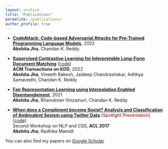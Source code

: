 ```yaml
---
layout: archive
title: "Publications"
permalink: /publications/
author_profile: true
---
```


- **[CodeAttack: Code-based Adversarial Attacks for Pre-Trained Programming Language Models](https://arxiv.org/pdf/2206.00052.pdf)**, 2022 <br/>
**Akshita Jha**, Chandan K. Reddy

- **[Supervised Contrastive Learning for Interpretable Long-Form Document Matching](https://arxiv.org/pdf/2108.09190.pdf)** [[code]](https://github.com/InterDigitalInc/CoLDE) <br/>
**ACM Transactions on KDD**, 2022 <br/>
**Akshita Jha**, Vineeth Rakesh, Jaideep Chandrashekar, Adithya Samavedhi, Chandan K. Reddy

- **[Fair Representation Learning using Interpolation Enabled Disentanglement](https://arxiv.org/pdf/2108.00295.pdf)**, 2021 <br/>
**Akshita Jha**, Bhanukiran Vinzamuri, Chandan K. Reddy

- **[When does a Compliment become Sexist? Analysis and Classification of Ambivalent Sexism using Twitter Data](https://aclanthology.org/W17-2902.pdf)** <span style="color:maroon">[Spotlight Presentation]</span> [[code]](https://github.com/AkshitaJha/NLP_CSS_2017) <br/>
Second Workshop on NLP and CSS, **ACL 2017** <br/>
**Akshita Jha**, Radhika Mamidi

You can also find my papers on [Google Scholar](https://scholar.google.com/citations?user=F_ogj6EAAAAJ&hl=en&oi=ao) 

<!-- {% include base_path %}

{% for post in site.publications reversed %}
  {% include archive-single.html %}
{% endfor %}
 -->
